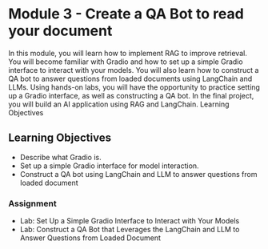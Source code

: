 # Module 3 - Create a QA Bot to read your document

In this module, you will learn how to implement RAG to improve retrieval. You will become familiar with Gradio and how to set up a simple Gradio interface to interact with your models. You will also learn how to construct a QA bot to answer questions from loaded documents using LangChain and LLMs. Using hands-on labs, you will have the opportunity to practice setting up a Gradio interface, as well as constructing a QA bot. In the final project, you will build an AI application using RAG and LangChain.
Learning Objectives


## Learning Objectives

* Describe what Gradio is.
* Set up a simple Gradio interface for model interaction.
* Construct a QA bot using LangChain and LLM to answer questions from loaded document

### Assignment
* Lab: Set Up a Simple Gradio Interface to Interact with Your Models
* Lab: Construct a QA Bot that Leverages the LangChain and LLM to Answer Questions from Loaded Document